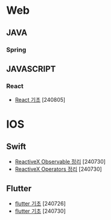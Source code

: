 # Web

## JAVA

### Spring

## JAVASCRIPT

### React
- [React 기초](./React/React_240805.md) [240805]

# IOS

## Swift
- [ReactiveX Observable 정리](./Swift/Rxswift_Observable_240730.md) [240730]
- [ReactiveX Operators 정리](./Swift/Rxswift_Operator_240730.md) [240730]

## Flutter

- [flutter 기초](./Flutter/flutter_240726.md) [240726]
- [flutter 기초](./Flutter/flutter_240730.md) [240730]
